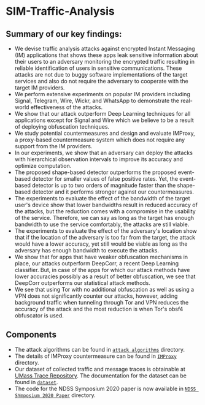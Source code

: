 # SIM-Traffic-Analysis

## Summary of our key findings: 

- We devise traffic analysis attacks against encrypted Instant Messaging (IM) applications that shows these apps leak sensitive information about their users to an adversary monitoring the encrypted traffic resulting in reliable identification of users in sensitive communications. These attacks are not due to buggy software implementations of the target services and also do not require the adversary to cooperate with the target IM providers.
- We perform extensive experiments on popular IM providers including Signal, Telegram, Wire, Wickr, and WhatsApp to demonstrate the real-world effectiveness of the attacks.
- We show that our attack outperform Deep Learning techniques for all applications except for Signal and Wire which we believe to be a result of deploying obfuscation techniques.
- We study potential countermeasures and design and evaluate IMProxy, a proxy-based countermeasure system which does not require any support from the IM providers.
- In our experiments, we show that an adversary can deploy the attacks with hierarchical observation intervals to improve its accuracy and optimize computation.
- The proposed shape-based detector outperforms the proposed event-based detector for smaller values of false positive rates. Yet, the event-based detector is up to two orders of magnitude faster than the shape-based detector and it performs stronger against our countermeasures.
- The experiments to evaluate the effect of the bandwidth of the target user's device show that lower bandwidths result in reduced accuracy of the attacks, but the reduction comes with a compromise in the usability of the service. Therefore, we can say as long as the target has enough bandwidth to use the service comfortably, the attacks are still viable.
- The experiments to evaluate the effect of the adversary's location show that if the location of the adversary is too far from the target, the attack would have a lower accuracy, yet still would be viable as long as the adversary has enough bandwidth to execute the attacks.
- We show that for apps that have weaker obfuscation mechanisms in place, our attacks outperform DeepCorr, a recent Deep Learning classifier. But, in case of the apps for which our attack methods have lower accuracies possibly as a result of better obfuscation, we see that DeepCorr outperforms our statistical attack methods.
- We see that using Tor with no additional obfuscation as well as using a VPN does not significantly counter our attacks, however, adding background traffic when tunneling through Tor and VPN reduces the accuracy of the attack and the most reduction is when Tor's obsf4 obfuscator is used.

## Components

- The attack algorithms can be found in [`attack algorithms`](./attack%20algorithms) directory.
- The details of IMProxy countermeasure can be found in [`IMProxy`](./IMProxy) directory.
- Our dataset of collected traffic and message traces is obtainable at [UMass Trace Repository](https://traces.cs.umass.edu/). The documentation for the dataset can be found in [`dataset`](./dataset/).
- The code for the NDSS Symposium 2020 paper is now available in [`NDSS SYmposium 2020 Paper`](NDSS%20Symposium%202020%20Paper) directory.